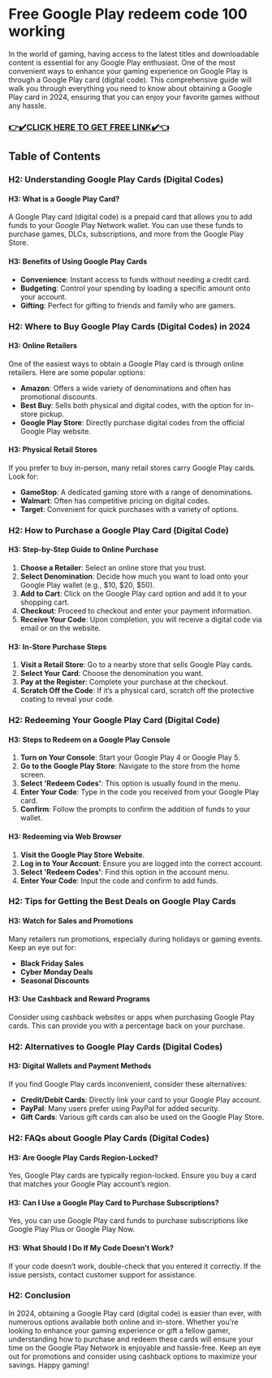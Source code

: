 <h1>Free Google Play redeem code 100 working</h1>
In the world of gaming, having access to the latest titles and downloadable content is essential for any Google Play enthusiast. One of the most convenient ways to enhance your gaming experience on Google Play is through a Google Play card (digital code). This comprehensive guide will walk you through everything you need to know about obtaining a Google Play card in 2024, ensuring that you can enjoy your favorite games without any hassle.
<h3><a href="https://t.ly/7e-Z1"><strong>👉✔️CLICK HERE TO GET FREE LINK✔️👈</strong></a></h3>
<h2>Table of Contents</h2>
<h3>H2: Understanding Google Play Cards (Digital Codes)</h3>
<h4>H3: What is a Google Play Card?</h4>
A Google Play card (digital code) is a prepaid card that allows you to add funds to your Google Play Network wallet. You can use these funds to purchase games, DLCs, subscriptions, and more from the Google Play Store.
<h4>H3: Benefits of Using Google Play Cards</h4>
<ul>
 	<li><strong>Convenience</strong>: Instant access to funds without needing a credit card.</li>
 	<li><strong>Budgeting</strong>: Control your spending by loading a specific amount onto your account.</li>
 	<li><strong>Gifting</strong>: Perfect for gifting to friends and family who are gamers.</li>
</ul>
<h3>H2: Where to Buy Google Play Cards (Digital Codes) in 2024</h3>
<h4>H3: Online Retailers</h4>
One of the easiest ways to obtain a Google Play card is through online retailers. Here are some popular options:
<ul>
 	<li><strong>Amazon</strong>: Offers a wide variety of denominations and often has promotional discounts.</li>
 	<li><strong>Best Buy</strong>: Sells both physical and digital codes, with the option for in-store pickup.</li>
 	<li><strong>Google Play Store</strong>: Directly purchase digital codes from the official Google Play website.</li>
</ul>
<h4>H3: Physical Retail Stores</h4>
If you prefer to buy in-person, many retail stores carry Google Play cards. Look for:
<ul>
 	<li><strong>GameStop</strong>: A dedicated gaming store with a range of denominations.</li>
 	<li><strong>Walmart</strong>: Often has competitive pricing on digital codes.</li>
 	<li><strong>Target</strong>: Convenient for quick purchases with a variety of options.</li>
</ul>
<h3>H2: How to Purchase a Google Play Card (Digital Code)</h3>
<h4>H3: Step-by-Step Guide to Online Purchase</h4>
<ol>
 	<li><strong>Choose a Retailer</strong>: Select an online store that you trust.</li>
 	<li><strong>Select Denomination</strong>: Decide how much you want to load onto your Google Play wallet (e.g., $10, $20, $50).</li>
 	<li><strong>Add to Cart</strong>: Click on the Google Play card option and add it to your shopping cart.</li>
 	<li><strong>Checkout</strong>: Proceed to checkout and enter your payment information.</li>
 	<li><strong>Receive Your Code</strong>: Upon completion, you will receive a digital code via email or on the website.</li>
</ol>
<h4>H3: In-Store Purchase Steps</h4>
<ol>
 	<li><strong>Visit a Retail Store</strong>: Go to a nearby store that sells Google Play cards.</li>
 	<li><strong>Select Your Card</strong>: Choose the denomination you want.</li>
 	<li><strong>Pay at the Register</strong>: Complete your purchase at the checkout.</li>
 	<li><strong>Scratch Off the Code</strong>: If it’s a physical card, scratch off the protective coating to reveal your code.</li>
</ol>
<h3>H2: Redeeming Your Google Play Card (Digital Code)</h3>
<h4>H3: Steps to Redeem on a Google Play Console</h4>
<ol>
 	<li><strong>Turn on Your Console</strong>: Start your Google Play 4 or Google Play 5.</li>
 	<li><strong>Go to the Google Play Store</strong>: Navigate to the store from the home screen.</li>
 	<li><strong>Select 'Redeem Codes'</strong>: This option is usually found in the menu.</li>
 	<li><strong>Enter Your Code</strong>: Type in the code you received from your Google Play card.</li>
 	<li><strong>Confirm</strong>: Follow the prompts to confirm the addition of funds to your wallet.</li>
</ol>
<h4>H3: Redeeming via Web Browser</h4>
<ol>
 	<li><strong>Visit the Google Play Store Website</strong>.</li>
 	<li><strong>Log in to Your Account</strong>: Ensure you are logged into the correct account.</li>
 	<li><strong>Select 'Redeem Codes'</strong>: Find this option in the account menu.</li>
 	<li><strong>Enter Your Code</strong>: Input the code and confirm to add funds.</li>
</ol>
<h3>H2: Tips for Getting the Best Deals on Google Play Cards</h3>
<h4>H3: Watch for Sales and Promotions</h4>
Many retailers run promotions, especially during holidays or gaming events. Keep an eye out for:
<ul>
 	<li><strong>Black Friday Sales</strong></li>
 	<li><strong>Cyber Monday Deals</strong></li>
 	<li><strong>Seasonal Discounts</strong></li>
</ul>
<h4>H3: Use Cashback and Reward Programs</h4>
Consider using cashback websites or apps when purchasing Google Play cards. This can provide you with a percentage back on your purchase.
<h3>H2: Alternatives to Google Play Cards (Digital Codes)</h3>
<h4>H3: Digital Wallets and Payment Methods</h4>
If you find Google Play cards inconvenient, consider these alternatives:
<ul>
 	<li><strong>Credit/Debit Cards</strong>: Directly link your card to your Google Play account.</li>
 	<li><strong>PayPal</strong>: Many users prefer using PayPal for added security.</li>
 	<li><strong>Gift Cards</strong>: Various gift cards can also be used on the Google Play Store.</li>
</ul>
<h3>H2: FAQs about Google Play Cards (Digital Codes)</h3>
<h4>H3: Are Google Play Cards Region-Locked?</h4>
Yes, Google Play cards are typically region-locked. Ensure you buy a card that matches your Google Play account’s region.
<h4>H3: Can I Use a Google Play Card to Purchase Subscriptions?</h4>
Yes, you can use Google Play card funds to purchase subscriptions like Google Play Plus or Google Play Now.
<h4>H3: What Should I Do If My Code Doesn’t Work?</h4>
If your code doesn’t work, double-check that you entered it correctly. If the issue persists, contact customer support for assistance.
<h3>H2: Conclusion</h3>
In 2024, obtaining a Google Play card (digital code) is easier than ever, with numerous options available both online and in-store. Whether you're looking to enhance your gaming experience or gift a fellow gamer, understanding how to purchase and redeem these cards will ensure your time on the Google Play Network is enjoyable and hassle-free. Keep an eye out for promotions and consider using cashback options to maximize your savings. Happy gaming!

